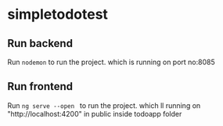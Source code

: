 # simpletodotest

## Run backend 

Run `nodemon` to run the project. which is running on port no:8085

## Run frontend 

Run `ng serve --open ` to run the project. which ll running on "http://localhost:4200" in public inside todoapp folder
